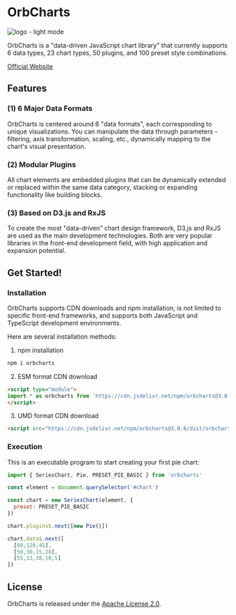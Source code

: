 # OrbCharts

![logo - light mode](https://orbcharts.blueplanet.com.tw/images/logo_light_temp2.png)

OrbCharts is a "data-driven JavaScript chart library" that currently supports 6 data types, 23 chart types, 50 plugins, and 100 preset style combinations.

[Official Website](https://orbcharts.blueplanet.com.tw)

## Features

### (1) 6 Major Data Formats

OrbCharts is centered around 6 "data formats", each corresponding to unique visualizations. You can manipulate the data through parameters - filtering, axis transformation, scaling, etc., dynamically mapping to the chart's visual presentation.

### (2) Modular Plugins

All chart elements are embedded plugins that can be dynamically extended or replaced within the same data category, stacking or expanding functionality like building blocks.

### (3) Based on D3.js and RxJS

To create the most "data-driven" chart design framework, D3.js and RxJS are used as the main development technologies. Both are very popular libraries in the front-end development field, with high application and expansion potential.

## Get Started!

### Installation

OrbCharts supports CDN downloads and npm installation, is not limited to specific front-end frameworks, and supports both JavaScript and TypeScript development environments.

Here are several installation methods:

1. npm installation

```sh
npm i orbcharts
```

2. ESM format CDN download

```html
<script type="module">
import * as orbcharts from 'https://cdn.jsdelivr.net/npm/orbcharts@3.0.6/+esm'
</script>
```

3. UMD format CDN download

```html
<script src="https://cdn.jsdelivr.net/npm/orbcharts@3.0.6/dist/orbcharts.umd.min.js"></script>
```

### Execution

This is an executable program to start creating your first pie chart:

```js
import { SeriesChart, Pie, PRESET_PIE_BASIC } from 'orbcharts'

const element = document.querySelector('#chart')

const chart = new SeriesChart(element, {
  preset: PRESET_PIE_BASIC
})

chart.plugins$.next([new Pie()])

chart.data$.next([
  [80,120,45],
  [50,30,15,28],
  [55,13,38,10,5]
])

```

## License

OrbCharts is released under the [Apache License 2.0](https://github.com/BPbase/orbcharts/blob/main/LICENSE).
